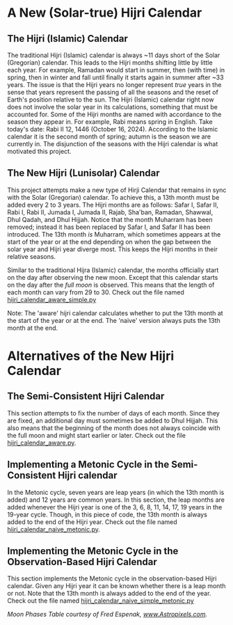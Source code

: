 # A New (Solar-true) Hijri Calendar

## The Hijri (Islamic) Calendar

The traditional Hijri (Islamic) calendar is always ~11 days short of the Solar (Gregorian) calendar. This leads to the Hijri months shifting little by little each year. For example, 
Ramadan would start in summer, then (with time) in spring, then in winter and fall until finally it starts again in summer after ~33 years. The issue is that the
Hijri years no longer represent _true_ years in the sense that years represent the passing of all the seasons and the reset of Earth's position relative to the sun. 
The Hijri (Islamic) calendar right now does not involve the solar year in its calculations, something that must be accounted for. Some of the Hijri months are named 
with accordance to the season they appear in. For example, Rabi means spring in English. Take today's date: Rabi II 12, 1446 (October 16, 2024). According to the
Islamic calendar it is the second month of spring; autumn is the season we are currently in. The disjunction of the seasons with the Hijri calendar
is what motivated this project.

## The New Hijri (Lunisolar) Calendar

This project attempts make a new type of Hirji Calendar that remains in sync with the Solar (Gregorian) calendar. To achieve this, a 13th month must be added every 2 to 3 years.
The Hijri months are as follows: Safar I, Safar II, Rabi I, Rabi II, Jumada I, Jumada II, Rajab, Sha'ban, Ramadan, Shawwal, Dhul Qadah, and Dhul Hijjah. Notice that the month 
Muharram has been removed; instead it has been replaced by Safar I, and Safar II has been introduced. The 13th month _is_ Muharram, which sometimes appears at the start of the 
year or at the end depending on when the gap between the solar year and Hijri year diverge most. This keeps the Hijri months in their relative seasons. 

Similar to the traditional Hijra (Islamic) calendar, the months officially start on the day after observing the new moon. Except that this calendar starts on the day after the _full moon_ is observed. This means that the length of each month can vary from 29 to 30. Check out the file named [hijri_calendar_aware_simple.py](https://github.com/ska00/Hijra-Calendar/blob/main/hijri_calendar_aware_simple.py)

Note: The 'aware' hijri calendar calculates whether to put the 13th month at the start of the year or at the end. The 'naive' version always puts the 13th month at the end.

# Alternatives of the New Hijri Calendar
## The Semi-Consistent Hijri Calendar

This section attempts to fix the number of days of each month. Since they are fixed, an additional day must sometimes be added to Dhul Hijjah. This also means that the beginning of the month does not always coincide with the full moon and might start earlier or later. Check out the file [hijri_calendar_aware.py](https://github.com/ska00/Hijra-Calendar/blob/main/hijri_calendar_aware.py).

## Implementing a Metonic Cycle in the Semi-Consistent Hijri calendar

In the Metonic cycle, seven years are leap years (in which the 13th month is added) and 12 years are common years. In this section, the leap months are added whenever the Hijri year
is one of the 3, 6, 8, 11, 14, 17, 19 years in the 19-year cycle. Though, in this piece of code, the 13th month is always added to the end of the Hijri year. Check out the file
named [hijri_calendar_naive_metonic.py](https://github.com/ska00/Hijra-Calendar/blob/main/hijri_calendar_naive_metonic.py).

## Implementing the Metonic Cycle in the Observation-Based Hijri Calendar

This section implements the Metonic cycle in the observation-based Hijri calendar. Given any Hijri year it can be known whether there is a leap month or not. Note that the 13th month
is always added to the end of the year.
Check out the file named [hijri_calendar_naive_simple_metonic.py](https://github.com/ska00/Hijra-Calendar/blob/main/hijri_calendar_naive_simple_metonic.py)


_Moon Phases Table courtesy of Fred Espenak, www.Astropixels.com._
